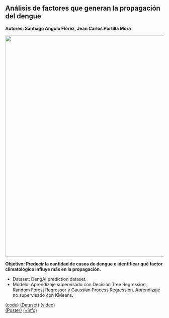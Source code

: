 ## Análisis de factores que generan la propagación del dengue <a name="proyMosquito"></a>

**Autores: Santiago Angulo Flórez, Jean Carlos Portilla Mora**

<img src="https://raw.githubusercontent.com/Parhy/IA_Project_Mosquito/master/Banner.png" style="width:700px;">

**Objetivo: Predecir la cantidad de casos de dengue e identificar qué factor climatológico influye más en la propagación.**

- Dataset: DengAI prediction dataset.
- Modelo: Aprendizaje supervisado con Decision Tree Regression, Random Forest Regressor y Gaussian Process Regression. Aprendizaje no supervisado con KMeans.

[(code)](https://github.com/Parhy/IA_Project_Mosquito)
[(Dataset)](https://www.kaggle.com/jurk06/dengue-prediction/notebook) 
[(video)](https://youtu.be/Q229CUkoxvk)  
[(Poster)](https://github.com/Parhy/IA_Project_Mosquito/blob/master/Poster/Predicci%C3%B3n%20del%20dengue.pdf) 
[(+info)](https://github.com/Parhy/IA_Project_Mosquito/tree/master/diapostivas)

